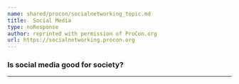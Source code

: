 ```yaml
---
name: shared/procon/socialnetworking_topic.md
title:  Social Media 
type: noResponse
author: reprinted with permission of ProCon.org
url: https://socialnetworking.procon.org 
---
```


###  Is social media good for society?

---

